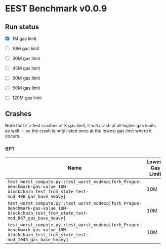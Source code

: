 # EEST Benchmark v0.0.9

## Run status
- [X] 1M gas limit
- [ ] 10M gas limit
- [ ] 30M gas limit
- [ ] 45M gas limit
- [ ] 60M gas limit
- [ ] 90M gas limit
- [ ] 120M gas limit


## Crashes
Note that if a test crashes at X gas limit,
it will crash at all higher gas limits as well -- so the crash is only listed once at the lowest
gas limit where it occurs.


### SP1
| Name | Lowest Gas Limit | Error |
| ---- | --------- | ----- |
| `test_worst_compute.py::test_worst_modexp[fork_Prague-benchmark-gas-value_10M-blockchain_test_from_state_test-mod_408_gas_base_heavy]` | 10M | Prover process OOM |
| `test_worst_compute.py::test_worst_modexp[fork_Prague-benchmark-gas-value_10M-blockchain_test_from_state_test-mod_867_gas_base_heavy]` | 10M | Prover process OOM |
| `test_worst_compute.py::test_worst_modexp[fork_Prague-benchmark-gas-value_10M-blockchain_test_from_state_test-mod_1045_gas_base_heavy]` | 10M | Prover process OOM |